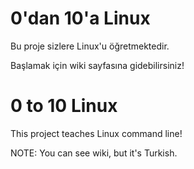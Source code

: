 # 0'dan 10'a Linux

Bu proje sizlere Linux'u öğretmektedir.

Başlamak için wiki sayfasına gidebilirsiniz!

# 0 to 10 Linux

This project teaches Linux command line!

NOTE: You can see wiki, but it's Turkish.
